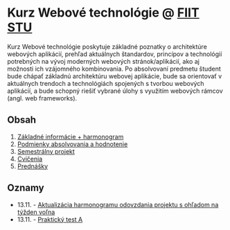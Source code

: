 # Kurz Webové technológie @ [FIIT STU](http://www.fiit.stuba.sk)

Kurz Webové technológie poskytuje základné poznatky o architektúre webových aplikácií, prehľad aktuálnych štandardov, princípov a technológií potrebných na vývoj moderných webových stránok/aplikácií, ako aj možnosti ich vzájomného kombinovania. Po absolvovaní predmetu študent bude chápať základnú architektúru webovej aplikácie, bude sa orientovať v aktuálnych trendoch a technológiách spojených s tvorbou webových aplikácií, a bude schopný riešiť vybrané úlohy s využitím webových rámcov (angl. web frameworks).

## Obsah

1. [Základné informácie + harmonogram](zakladne-informacie)
2. [Podmienky absolvovania a hodnotenie](podmienky-absolvovania-a-hodnotenie)
3. [Semestrálny projekt](semestralny-projekt)
4. [Cvičenia](cvicenia)
5. [Prednášky](prednasky)


## Oznamy
* 13.11. - [Aktualizácia harmonogramu odovzdania projektu s ohľadom na týžden voľna](zakladne-informacie/)
* 13.11. - [Praktický test A](zdroje/prakticky-test-A.zip)

